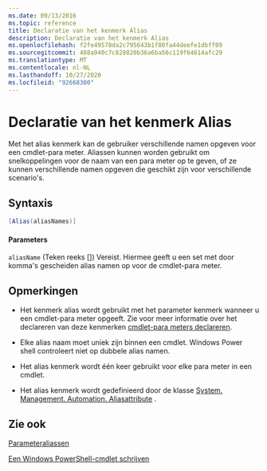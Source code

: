 ```yaml
---
ms.date: 09/13/2016
ms.topic: reference
title: Declaratie van het kenmerk Alias
description: Declaratie van het kenmerk Alias
ms.openlocfilehash: f2fe49578da2c795643b1f80fa44deefe1dbff09
ms.sourcegitcommit: 488a940c7c828820b36a6ba56c119f64614afc29
ms.translationtype: MT
ms.contentlocale: nl-NL
ms.lasthandoff: 10/27/2020
ms.locfileid: "92668300"
---
```

# <a name="alias-attribute-declaration"></a>Declaratie van het kenmerk Alias

Met het alias kenmerk kan de gebruiker verschillende namen opgeven voor een cmdlet-para meter. Aliassen kunnen worden gebruikt om snelkoppelingen voor de naam van een para meter op te geven, of ze kunnen verschillende namen opgeven die geschikt zijn voor verschillende scenario's.

## <a name="syntax"></a>Syntaxis

```csharp
[Alias(aliasNames)]
```

#### <a name="parameters"></a>Parameters

`aliasName` (Teken reeks []) Vereist. Hiermee geeft u een set met door komma's gescheiden alias namen op voor de cmdlet-para meter.

## <a name="remarks"></a>Opmerkingen

- Het kenmerk alias wordt gebruikt met het parameter kenmerk wanneer u een cmdlet-para meter opgeeft. Zie voor meer informatie over het declareren van deze kenmerken [cmdlet-para meters declareren](./how-to-declare-cmdlet-parameters.md).

- Elke alias naam moet uniek zijn binnen een cmdlet. Windows Power shell controleert niet op dubbele alias namen.

- Het alias kenmerk wordt één keer gebruikt voor elke para meter in een cmdlet.

- Het alias kenmerk wordt gedefinieerd door de klasse [System. Management. Automation. Aliasattribute](/dotnet/api/System.Management.Automation.AliasAttribute) .

## <a name="see-also"></a>Zie ook

[Parameteraliassen](./parameter-aliases.md)

[Een Windows PowerShell-cmdlet schrijven](./writing-a-windows-powershell-cmdlet.md)
